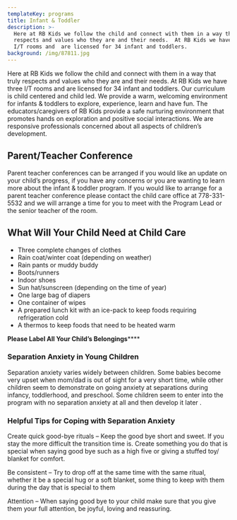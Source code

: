 ```yaml
---
templateKey: programs
title: Infant & Toddler
description: >-
  Here at RB Kids we follow the child and connect with them in a way that truly
  respects and values who they are and their needs.  At RB Kids we have three
  I/T rooms and  are licensed for 34 infant and toddlers.
background: /img/87811.jpg
---
```

Here at RB Kids we follow the child and connect with them in a way that truly respects and values who they are and their needs.  At RB Kids we have three I/T rooms and  are licensed for 34 infant and toddlers. Our curriculum is child centered and child led. We provide a warm, welcoming environment for infants & toddlers to explore, experience, learn and have fun.  The educators/caregivers of RB Kids provide a safe nurturing  environment that promotes  hands on exploration and positive social interactions.  We are responsive professionals concerned about all aspects of children’s development.

## Parent/Teacher Conference

Parent teacher conferences can be arranged if you would like an update on your child’s progress, if you have any concerns or you are wanting to learn more about the infant & toddler program. If you would like to arrange for a parent teacher conference please contact the child care office at  778-331-5532    and we will arrange a time for you to meet with the Program Lead or the senior teacher of the room.

## What Will Your Child Need at Child Care

* Three complete changes of clothes
* Rain coat/winter coat (depending on weather)
* Rain pants or muddy buddy
* Boots/runners
* Indoor shoes
* Sun hat/sunscreen (depending on the time of year)
* One  large bag of diapers
* One container of wipes
* A prepared lunch kit with an ice-pack to keep foods requiring refrigeration cold
* A thermos to keep foods that need to be heated warm

**Please Label All Your Child’s Belongings******

### Separation Anxiety in Young Children

Separation anxiety varies widely between children. Some babies become very upset when mom/dad is out of sight for a very short time, while other children seem to demonstrate on going anxiety at separations during infancy, toddlerhood, and preschool.  Some children seem to enter into the program with no separation anxiety at all and then develop it later .

### Helpful  Tips for Coping with Separation Anxiety

Create quick good-bye rituals – Keep the good bye short and sweet. If you stay the more difficult the transition time is. Create something you do that is special when saying good bye such as a high five or giving a stuffed toy/ blanket for comfort.

Be consistent – Try to drop off at the same time with the same ritual, whether it be a special hug or a soft blanket, some thing to keep with them during the day that is special to them

Attention – When saying good bye to your child make sure that you give them your full attention, be joyful, loving and reassuring.
